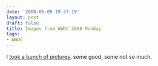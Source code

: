 ```yaml
---
date: '2008-06-09 19:37:19'
layout: post
draft: false
title: Images from WWDC 2008 Monday
tags:
- WWDC
---
```


I [took a bunch of pictures](http://www.flickr.com/photos/forkbender/sets/72157605526713056/), some good, some not so much.
